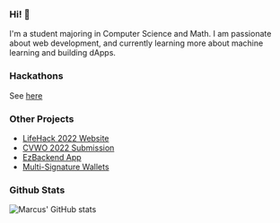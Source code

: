 ### Hi! 👋
I'm a student majoring in Computer Science and Math. I am passionate about web development, and currently learning more about machine learning and building dApps.

### Hackathons

See [here](https://marcuspang.me#past-hackathons)

### Other Projects
- [LifeHack 2022 Website](https://github.com/marcuspang/lifehack-2022-website)
- [CVWO 2022 Submission](https://github.com/marcuspang/cvwo)
- [EzBackend App](https://github.com/marcuspang/ezbackend-app)
- [Multi-Signature Wallets](https://github.com/NUS-Fintech-Society/BC_multisig)

### Github Stats
![Marcus' GitHub stats](https://github-readme-stats.vercel.app/api?username=marcuspang&count_private=true&theme=dracula)
<!-- [![Top Langs](https://github-readme-stats.vercel.app/api/top-langs/?username=marcuspang)](https://github.com/anuraghazra/github-readme-stats) -->
